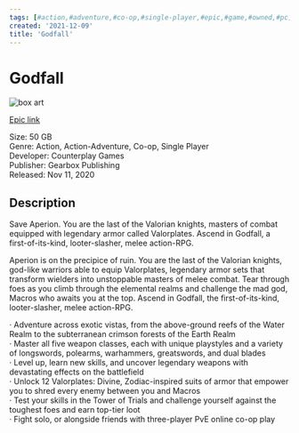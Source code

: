 ```yaml
---
tags: [#action,#adventure,#co-op,#single-player,#epic,#game,#owned,#pc]
created: '2021-12-09'
title: 'Godfall'
---
```

# Godfall

![box art](https://cdn1.epicgames.com/salesEvent/salesEvent/EGS_Godfall_CounterplayGames_S5_1920x1080-260462d184452e8ef94987012ed48f87?h=270&amp;resize=1&amp;w=480)

[Epic link](https://www.epicgames.com/store/en-US/p/godfall)



Size: 50 GB  
Genre: Action, Action-Adventure, Co-op, Single Player  
Developer: Counterplay Games  
Publisher: Gearbox Publishing  
Released: Nov 11, 2020  

## Description

Save Aperion. You are the last of the Valorian knights, masters of combat equipped with legendary armor called Valorplates. Ascend in Godfall, a first-of-its-kind, looter-slasher, melee action-RPG.

Aperion is on the precipice of ruin. You are the last of the Valorian knights, god-like warriors able to equip Valorplates, legendary armor sets that transform wielders into unstoppable masters of melee combat. Tear through foes as you climb through the elemental realms and challenge the mad god, Macros who awaits you at the top. Ascend in Godfall, the first-of-its-kind, looter-slasher, melee action-RPG.

· Adventure across exotic vistas, from the above-ground reefs of the Water Realm to the subterranean crimson forests of the Earth Realm  
· Master all five weapon classes, each with unique playstyles and a variety of longswords, polearms, warhammers, greatswords, and dual blades  
· Level up, learn new skills, and uncover legendary weapons with devastating effects on the battlefield  
· Unlock 12 Valorplates: Divine, Zodiac-inspired suits of armor that empower you to shred every enemy between you and Macros  
· Test your skills in the Tower of Trials and challenge yourself against the toughest foes and earn top-tier loot  
· Fight solo, or alongside friends with three-player PvE online co-op play
